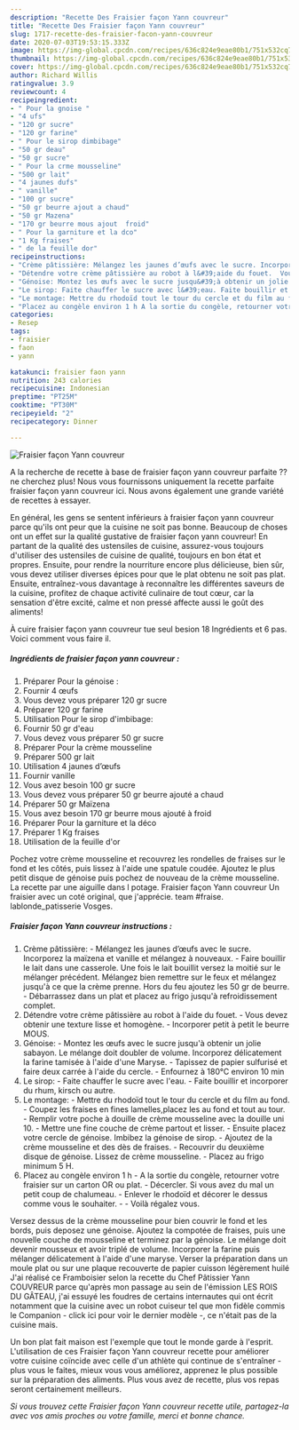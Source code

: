 ```yaml
---
description: "Recette Des Fraisier façon Yann couvreur"
title: "Recette Des Fraisier façon Yann couvreur"
slug: 1717-recette-des-fraisier-facon-yann-couvreur
date: 2020-07-03T19:53:15.333Z
image: https://img-global.cpcdn.com/recipes/636c824e9eae80b1/751x532cq70/fraisier-facon-yann-couvreur-photo-principale-de-la-recette.jpg
thumbnail: https://img-global.cpcdn.com/recipes/636c824e9eae80b1/751x532cq70/fraisier-facon-yann-couvreur-photo-principale-de-la-recette.jpg
cover: https://img-global.cpcdn.com/recipes/636c824e9eae80b1/751x532cq70/fraisier-facon-yann-couvreur-photo-principale-de-la-recette.jpg
author: Richard Willis
ratingvalue: 3.9
reviewcount: 4
recipeingredient:
- " Pour la gnoise "
- "4 ufs"
- "120 gr sucre"
- "120 gr farine"
- " Pour le sirop dimbibage"
- "50 gr deau"
- "50 gr sucre"
- " Pour la crme mousseline"
- "500 gr lait"
- "4 jaunes dufs"
- " vanille"
- "100 gr sucre"
- "50 gr beurre ajout a chaud"
- "50 gr Mazena"
- "170 gr beurre mous ajout  froid"
- " Pour la garniture et la dco"
- "1 Kg fraises"
- " de la feuille dor"
recipeinstructions:
- "Crème pâtissière: Mélangez les jaunes d’œufs avec le sucre. Incorporez la maïzena et vanille et mélangez à nouveaux. Faire bouillir le lait dans une casserole. Une fois le lait bouillit versez la moitié sur le mélanger précédent. Mélangez bien remettre sur le feux et mélangez jusqu&#39;à ce que la crème prenne. Hors du feu ajoutez les 50 gr de beurre. Débarrassez dans un plat et placez au frigo jusqu&#39;à refroidissement complet."
- "Détendre votre crème pâtissière au robot à l&#39;aide du fouet.  Vous devez obtenir une texture lisse et homogène. Incorporer petit à petit le beurre MOUS."
- "Génoise: Montez les œufs avec le sucre jusqu&#39;à obtenir un jolie sabayon. Le mélange doit doubler de volume. Incorporez délicatement la farine tamisée à l&#39;aide d&#39;une Maryse. Tapissez de papier sulfurisé et faire deux carrée à l&#39;aide du cercle. Enfournez à 180°C environ 10 min"
- "Le sirop: Faite chauffer le sucre avec l&#39;eau. Faite bouillir et incorporer du rhum, kirsch ou autre."
- "Le montage: Mettre du rhodoïd tout le tour du cercle et du film au fond. Coupez les fraises en fines lamelles,placez les au fond et tout au tour. Remplir votre poche à douille de crème mousseline avec la douille uni 10. Mettre une fine couche de crème partout et lisser. Ensuite placez votre cercle de génoise. Imbibez la génoise de sirop. Ajoutez de la crème mousseline et des dès de fraises. Recouvrir du deuxième disque de génoise. Lissez de crème mousseline. Placez au frigo minimum 5 H."
- "Placez au congèle environ 1 h A la sortie du congèle, retourner votre fraisier sur un carton OR ou plat. Décercler. Si vous avez du mal un petit coup de chalumeau. Enlever le rhodoïd et décorer le dessus comme vous le souhaiter.  Voilà régalez vous."
categories:
- Resep
tags:
- fraisier
- faon
- yann

katakunci: fraisier faon yann 
nutrition: 243 calories
recipecuisine: Indonesian
preptime: "PT25M"
cooktime: "PT30M"
recipeyield: "2"
recipecategory: Dinner

---
```



![Fraisier façon Yann couvreur](https://img-global.cpcdn.com/recipes/636c824e9eae80b1/751x532cq70/fraisier-facon-yann-couvreur-photo-principale-de-la-recette.jpg)

A la recherche de recette à base de fraisier façon yann couvreur parfaite ?? ne cherchez plus! Nous vous fournissons uniquement la recette parfaite fraisier façon yann couvreur ici. Nous avons également une grande variété de recettes à essayer.

En général, les gens se sentent inférieurs à fraisier façon yann couvreur parce qu'ils ont peur que la cuisine ne soit pas bonne. Beaucoup de choses ont un effet sur la qualité gustative de fraisier façon yann couvreur! En partant de la qualité des ustensiles de cuisine, assurez-vous toujours d'utiliser des ustensiles de cuisine de qualité, toujours en bon état et propres. Ensuite, pour rendre la nourriture encore plus délicieuse, bien sûr, vous devez utiliser diverses épices pour que le plat obtenu ne soit pas plat. Ensuite, entraînez-vous davantage à reconnaître les différentes saveurs de la cuisine, profitez de chaque activité culinaire de tout cœur, car la sensation d'être excité, calme et non pressé affecte aussi le goût des aliments!

<!--inarticleads1-->

À cuire fraisier façon yann couvreur tue seul besion 18 Ingrédients et 6 pas. Voici comment vous faire il.

##### Ingrédients de fraisier façon yann couvreur :

1. Préparer  Pour la génoise :
1. Fournir 4 œufs
1. Vous devez vous préparer 120 gr sucre
1. Préparer 120 gr farine
1. Utilisation  Pour le sirop d&#39;imbibage:
1. Fournir 50 gr d&#39;eau
1. Vous devez vous préparer 50 gr sucre
1. Préparer  Pour la crème mousseline
1. Préparer 500 gr lait
1. Utilisation 4 jaunes d’œufs
1. Fournir  vanille
1. Vous avez besoin 100 gr sucre
1. Vous devez vous préparer 50 gr beurre ajouté a chaud
1. Préparer 50 gr Maïzena
1. Vous avez besoin 170 gr beurre mous ajouté à froid
1. Préparer  Pour la garniture et la déco
1. Préparer 1 Kg fraises
1. Utilisation  de la feuille d&#39;or


Pochez votre crème mousseline et recouvrez les rondelles de fraises sur le fond et les côtés, puis lissez à l&#39;aide une spatule coudée. Ajoutez le plus petit disque de génoise puis pochez de nouveau de la crème mousseline. La recette par une aiguille dans l potage. Fraisier façon Yann couvreur Un fraisier avec un coté original, que j&#39;apprécie. team #fraise. lablonde_patisserie Vosges. 

<!--inarticleads2-->

##### Fraisier façon Yann couvreur instructions :

1. Crème pâtissière: - Mélangez les jaunes d’œufs avec le sucre. Incorporez la maïzena et vanille et mélangez à nouveaux. - Faire bouillir le lait dans une casserole. Une fois le lait bouillit versez la moitié sur le mélanger précédent. Mélangez bien remettre sur le feux et mélangez jusqu&#39;à ce que la crème prenne. Hors du feu ajoutez les 50 gr de beurre. - Débarrassez dans un plat et placez au frigo jusqu&#39;à refroidissement complet.
1. Détendre votre crème pâtissière au robot à l&#39;aide du fouet.  - Vous devez obtenir une texture lisse et homogène. - Incorporer petit à petit le beurre MOUS.
1. Génoise: - Montez les œufs avec le sucre jusqu&#39;à obtenir un jolie sabayon. Le mélange doit doubler de volume. Incorporez délicatement la farine tamisée à l&#39;aide d&#39;une Maryse. - Tapissez de papier sulfurisé et faire deux carrée à l&#39;aide du cercle. - Enfournez à 180°C environ 10 min
1. Le sirop: - Faite chauffer le sucre avec l&#39;eau. - Faite bouillir et incorporer du rhum, kirsch ou autre.
1. Le montage: - Mettre du rhodoïd tout le tour du cercle et du film au fond. - Coupez les fraises en fines lamelles,placez les au fond et tout au tour. - Remplir votre poche à douille de crème mousseline avec la douille uni 10. - Mettre une fine couche de crème partout et lisser. - Ensuite placez votre cercle de génoise. Imbibez la génoise de sirop. - Ajoutez de la crème mousseline et des dès de fraises. - Recouvrir du deuxième disque de génoise. Lissez de crème mousseline. - Placez au frigo minimum 5 H.
1. Placez au congèle environ 1 h - A la sortie du congèle, retourner votre fraisier sur un carton OR ou plat. - Décercler. Si vous avez du mal un petit coup de chalumeau. - Enlever le rhodoïd et décorer le dessus comme vous le souhaiter. -  - Voilà régalez vous.


Versez dessus de la crème mousseline pour bien couvrir le fond et les bords, puis deposez une génoise. Ajoutez la compotée de fraises, puis une nouvelle couche de mousseline et terminez par la génoise. Le mélange doit devenir mousseux et avoir triplé de volume. Incorporer la farine puis mélanger délicatement à l&#39;aide d&#39;une maryse. Verser la préparation dans un moule plat ou sur une plaque recouverte de papier cuisson légèrement huilé J&#39;ai réalisé ce Framboisier selon la recette du Chef Pâtissier Yann COUVREUR parce qu&#39;après mon passage au sein de l&#39;émission LES ROIS DU GÂTEAU, j&#39;ai essuyé les foudres de certains internautes qui ont écrit notamment que la cuisine avec un robot cuiseur tel que mon fidèle commis le Companion - click ici pour voir le dernier modèle -, ce n&#39;était pas de la cuisine mais. 

<!--inarticleads1-->

<p>
Un bon plat fait maison est l'exemple que tout le monde garde à l'esprit. L'utilisation de ces Fraisier façon Yann couvreur recette pour améliorer votre cuisine coïncide avec celle d'un athlète qui continue de s'entraîner - plus vous le faites, mieux vous vous améliorez, apprenez le plus possible sur la préparation des aliments. Plus vous avez de recette, plus vos repas seront certainement meilleurs.
</p>

<p>
<i>Si vous trouvez cette Fraisier façon Yann couvreur recette utile, partagez-la avec vos amis proches ou votre famille, merci et bonne chance.</i>
</p>
